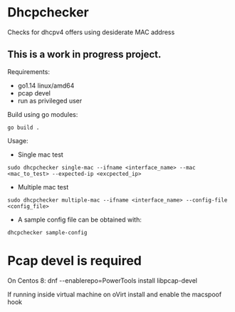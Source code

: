 # Dhcpchecker
Checks for dhcpv4 offers using desiderate MAC address

## This is a work in progress project.

Requirements:

- go1.14 linux/amd64
- pcap devel
- run as privileged user

Build using go modules:

```go build .```

Usage:

- Single mac test

```sudo dhcpchecker single-mac --ifname <interface_name> --mac <mac_to_test> --expected-ip <excpected_ip>```

- Multiple mac test

```sudo dhcpchecker multiple-mac --ifname <interface_name> --config-file <config_file>```

- A sample config file can be obtained with:

```dhcpchecker sample-config```


# Pcap devel is required

On Centos 8: dnf --enablerepo=PowerTools install libpcap-devel

If running inside virtual machine on oVirt install and enable the macspoof hook